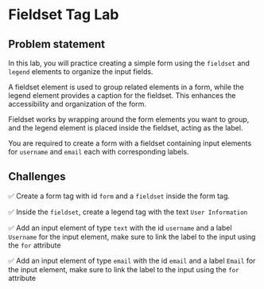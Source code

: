# Fieldset Tag Lab

## Problem statement
In this lab, you will practice creating a simple form using the `fieldset` and `legend` elements to organize the input fields.

A fieldset element is used to group related elements in a form, while the legend element provides a caption for the fieldset. This enhances the accessibility and organization of the form.

Fieldset works by wrapping around the form elements you want to group, and the legend element is placed inside the fieldset, acting as the label.

You are required to create a form with a fieldset containing input elements for `username` and `email` each with corresponding labels.

## Challenges
✅ Create a form tag with id `form` and a `fieldset` inside the form tag.

✅ Inside the `fieldset`, create a legend tag with the text `User Information`

✅ Add an input element of type `text` with the id `username` and a label `Username` for the input element, make sure to link the label to the input using the `for` attribute

✅ Add an input element of type `email` with the id `email` and a label `Email` for the input element, make sure to link the label to the input using the `for` attribute